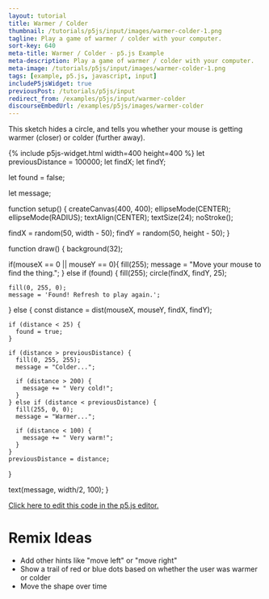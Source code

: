 ```yaml
---
layout: tutorial
title: Warmer / Colder
thumbnail: /tutorials/p5js/input/images/warmer-colder-1.png
tagline: Play a game of warmer / colder with your computer.
sort-key: 640
meta-title: Warmer / Colder - p5.js Example
meta-description: Play a game of warmer / colder with your computer.
meta-image: /tutorials/p5js/input/images/warmer-colder-1.png
tags: [example, p5.js, javascript, input]
includeP5jsWidget: true
previousPost: /tutorials/p5js/input
redirect_from: /examples/p5js/input/warmer-colder
discourseEmbedUrl: /examples/p5js/images/warmer-colder
---
```


This sketch hides a circle, and tells you whether your mouse is getting warmer (closer) or colder (further away).

{% include p5js-widget.html width=400 height=400 %}
let previousDistance = 100000;
let findX;
let findY;

let found = false;

let message;

function setup() {
  createCanvas(400, 400);
  ellipseMode(CENTER);
  ellipseMode(RADIUS);
  textAlign(CENTER);
  textSize(24);
  noStroke();

  findX = random(50, width - 50);
  findY = random(50, height - 50);
}

function draw() {
  background(32);

  if(mouseX == 0 || mouseY == 0){
    fill(255);
    message = "Move your mouse to find the thing.";
  } else if (found) {
    fill(255);
    circle(findX, findY, 25);

    fill(0, 255, 0);
    message = 'Found! Refresh to play again.';
  } else {
    const distance = dist(mouseX, mouseY, findX, findY);

    if (distance < 25) {
      found = true;
    }

    if (distance > previousDistance) {
      fill(0, 255, 255);
      message = "Colder...";

      if (distance > 200) {
        message += " Very cold!";
      }
    } else if (distance < previousDistance) {
      fill(255, 0, 0);
      message = "Warmer...";

      if (distance < 100) {
        message += " Very warm!";
      }
    }
    previousDistance = distance;
  }

  text(message, width/2, 100);
}
</script>

[Click here to edit this code in the p5.js editor.](https://editor.p5js.org/KevinWorkman/sketches/mwsAr97nU)

# Remix Ideas

- Add other hints like "move left" or "move right"
- Show a trail of red or blue dots based on whether the user was warmer or colder
- Move the shape over time
